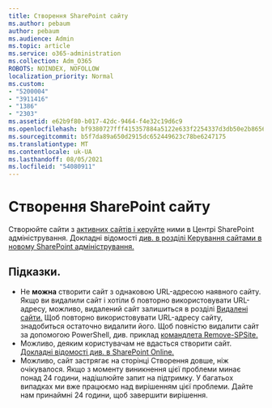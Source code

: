 ```yaml
---
title: Створення SharePoint сайту
ms.author: pebaum
author: pebaum
ms.audience: Admin
ms.topic: article
ms.service: o365-administration
ms.collection: Adm_O365
ROBOTS: NOINDEX, NOFOLLOW
localization_priority: Normal
ms.custom:
- "5200004"
- "3911416"
- "1386"
- "2303"
ms.assetid: e62b9f80-b017-42dc-9464-f4e32c19d6c9
ms.openlocfilehash: bf9380727fff415357884a5122e633f2254337d3db50e2b8656d94938f76d394
ms.sourcegitcommit: b5f7da89a650d2915dc652449623c78be6247175
ms.translationtype: MT
ms.contentlocale: uk-UA
ms.lasthandoff: 08/05/2021
ms.locfileid: "54080911"
---
```

# <a name="create-a-sharepoint-site"></a>Створення SharePoint сайту

Створюйте сайти з [активних сайтів і керуйте](https://admin.microsoft.com/sharepoint?page=sitemanagement&modern=true) ними в Центрі SharePoint адміністрування. Докладні відомості [див. в розділі Керування сайтами в новому SharePoint адміністрування.](https://docs.microsoft.com/sharepoint/manage-site-creation) 

## <a name="tips"></a>Підказки.

- Не **можна** створити сайт з однаковою URL-адресою наявного сайту. Якщо ви видалили сайт і хотіли б повторно використовувати URL-адресу, можливо, видалений сайт залишиться в розділі [Видалені сайти.](https://admin.microsoft.com/sharepoint?page=recyclebin&modern=true) Щоб повторно використовувати URL-адресу сайту, знадобиться остаточно видалити його. Щоб повністю видалити сайт за допомогою PowerShell, див. приклад [командлета Remove-SPSite.](https://docs.microsoft.com/sharepoint/manage-sites-in-new-admin-center#delete-a-site)
- Можливо, деяким користувачам не вдасться створити сайт. [Докладні відомості див. в SharePoint Online.](https://docs.microsoft.com/sharepoint/manage-site-creation)
- Можливо, сайт застрягає  на сторінці Створення довше, ніж очікувалося. Якщо з моменту виникнення цієї проблеми минає понад 24 години, надішлюйте запит на підтримку. У багатьох випадках ми вже працюємо над вирішенням цієї проблеми. Дайте нам принаймні 24 години, щоб завершити вирішення.
